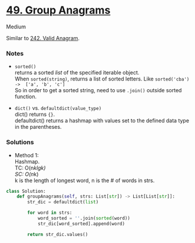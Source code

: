 # [49. Group Anagrams](https://leetcode.com/problems/group-anagrams/description/)

Medium

Similar to [242. Valid Anagram](https://leetcode.com/problems/valid-anagram/description/?envType=study-plan-v2&envId=top-interview-150).

### Notes

- `sorted()`\
  returns a sorted *list* of the specified iterable object.\
  When `sorted(string)`, returns a list of sorted letters. Like `sorted('cba')  ->  ['a', 'b', 'c']`\
  So in order to get a sorted string, need to use `.join()` outside sorted function.

- `dict()` vs. `defaultdict(value_type)`\
  dict() returns `{}`.\
  defaultdict() returns a hashmap with values set to the defined data type in the parentheses.

### Solutions

- Method 1:\
  Hashmap.\
  TC: O(n*klgk)\
  SC: O(n*k)\
  k is the length of longest word, n is the # of words in strs.
```python
class Solution:
    def groupAnagrams(self, strs: List[str]) -> List[List[str]]:
        str_dic = defaultdict(list)

        for word in strs:
            word_sorted = ''.join(sorted(word))
            str_dic[word_sorted].append(word)

        return str_dic.values()
```

